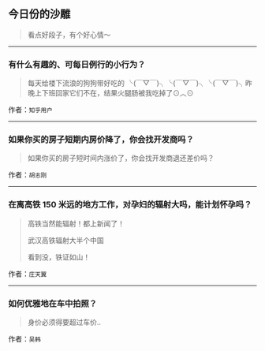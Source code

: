 ## 今日份的沙雕

> 看点好段子，有个好心情～


 
---

### 有什么有趣的、可每日例行的小行为？

> 每天给楼下流浪的狗狗带好吃的 ╰(￣▽￣)╮╰(￣▽￣)╮╰(￣▽￣)╮昨晚上下班回家它们不在，结果火腿肠被我吃掉了⊙︿⊙


作者：`知乎用户`

---

### 如果你买的房子短期内房价降了，你会找开发商吗？

> 如果你买的房子短时间内涨价了，你会找开发商退还差价吗？


作者：`胡志刚`

---

### 在离高铁 150 米远的地方工作，对孕妇的辐射大吗，能计划怀孕吗？

> 高铁当然能辐射！都上新闻了！
> 
> 武汉高铁辐射大半个中国
> 
> 看到没，铁证如山！


作者：`庄天翼`

---

### 如何优雅地在车中拍照？

> 身价必须得要超过车价..


作者：`吴韩`